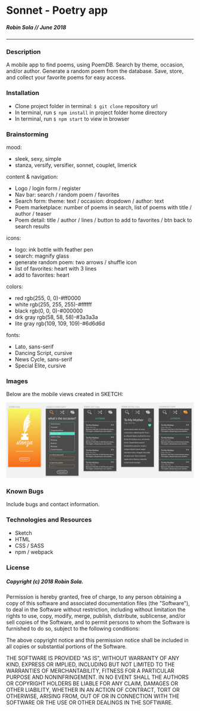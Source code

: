 # Sonnet - Poetry app
##### Robin Sola // June 2018
---
### Description
A mobile app to find poems, using PoemDB. Search by theme, occasion, and/or author. Generate a random poem from the database. Save, store, and collect your favorite poems for easy access.

### Installation
* Clone project folder in terminal: `$ git clone` repository url
* In terminal, run `$ npm install` in project folder home directory
* In terminal, run `$ npm start` to view in browser

### Brainstorming
mood:
* sleek, sexy, simple
* stanza, versify, versifier, sonnet, couplet, limerick

content & navigation:
* Logo / login form / register
* Nav bar: search / random poem / favorites
* Search form: theme: text / occasion: dropdown / author: text
* Poem marketplace: number of poems in search, list of poems with title / author / teaser
* Poem detail: title / author / lines / button to add to favorites / btn back to search results

icons:
* logo: ink bottle with feather pen
* search: magnify glass
* generate random poem: two arrows / shuffle icon
* list of favorites: heart with 3 lines
* add to favorites: heart

colors:
* red rgb(255, 0, 0)-#ff0000
* white rgb(255, 255, 255)-#ffffff
* black rgb(0, 0, 0)-#000000
* drk gray rgb(58, 58, 58)-#3a3a3a
* lite gray rgb(109, 109, 109)-#6d6d6d

fonts:
* Lato, sans-serif
* Dancing Script, cursive
* News Cycle, sans-serif
* Special Elite, cursive


### Images
Below are the mobile views created in SKETCH:


![mobile user interface](./screen_shot.png)


### Known Bugs
Include bugs and contact information.

### Technologies and Resources
* Sketch
* HTML
* CSS / SASS
* npm / webpack

### License
##### Copyright (c) 2018 Robin Sola.
Permission is hereby granted, free of charge, to any person obtaining a copy of this software and associated documentation files (the "Software"), to deal in the Software without restriction, including without limitation the rights to use, copy, modify, merge, publish, distribute, sublicense, and/or sell copies of the Software, and to permit persons to whom the Software is furnished to do so, subject to the following conditions:

The above copyright notice and this permission notice shall be included in all copies or substantial portions of the Software.

THE SOFTWARE IS PROVIDED "AS IS", WITHOUT WARRANTY OF ANY KIND, EXPRESS OR IMPLIED, INCLUDING BUT NOT LIMITED TO THE WARRANTIES OF MERCHANTABILITY, FITNESS FOR A PARTICULAR PURPOSE AND NONINFRINGEMENT. IN NO EVENT SHALL THE AUTHORS OR COPYRIGHT HOLDERS BE LIABLE FOR ANY CLAIM, DAMAGES OR OTHER LIABILITY, WHETHER IN AN ACTION OF CONTRACT, TORT OR OTHERWISE, ARISING FROM, OUT OF OR IN CONNECTION WITH THE SOFTWARE OR THE USE OR OTHER DEALINGS IN THE SOFTWARE.
